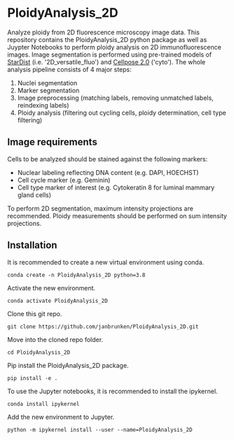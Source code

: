 # PloidyAnalysis_2D

Analyze ploidy from 2D fluorescence microscopy image data.
This repository contains the PloidyAnalysis_2D python package as well as Juypter Notebooks to perform ploidy analysis on 2D immunofluorescence images. Image segmentation is performed using pre-trained models of [StarDist](https://github.com/stardist/stardist/) (i.e. '2D_versatile_fluo') and [Cellpose 2.0](https://github.com/mouseland/cellpose) ('cyto'). The whole analysis pipeline consists of 4 major steps:

1. Nuclei segmentation
2. Marker segmentation
3. Image preprocessing (matching labels, removing unmatched labels, reindexing labels)
4. Ploidy analysis (filtering out cycling cells, ploidy determination, cell type filtering)

## Image requirements

Cells to be analyzed should be stained against the following markers:

- Nuclear labeling reflecting DNA content (e.g. DAPI, HOECHST)
- Cell cycle marker (e.g. Geminin)
- Cell type marker of interest (e.g. Cytokeratin 8 for luminal mammary gland cells)<br>

To perform 2D segmentation, maximum intensity projections are recommended. Ploidy measurements should be performed on sum intensity projections.

## Installation

It is recommended to create a new virtual environment using conda.

```
conda create -n PloidyAnalysis_2D python=3.8
```

Activate the new environment.

```
conda activate PloidyAnalysis_2D
```

Clone this git repo.

```
git clone https://github.com/janbrunken/PloidyAnalysis_2D.git
```

Move into the cloned repo folder.

```
cd PloidyAnalysis_2D
```

Pip install the PloidyAnalysis_2D package.

```
pip install -e .
```

To use the Jupyter notebooks, it is recommended to install the ipykernel.

```
conda install ipykernel
```

Add the new environment to Jupyter.

```
python -m ipykernel install --user --name=PloidyAnalysis_2D
```
